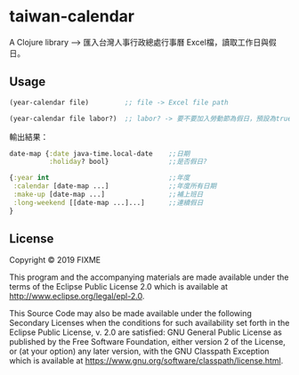 # taiwan-calendar

A Clojure library --> 匯入台灣人事行政總處行事曆 Excel檔，讀取工作日與假日。

## Usage

```clojure
(year-calendar file)         ;; file -> Excel file path

(year-calendar file labor?)  ;; labor? -> 要不要加入勞動節為假日，預設為true
```

輸出結果：

```clojure
date-map {:date java-time.local-date	;;日期
          :holiday? bool}               ;;是否假日?

{:year int                              ;;年度
 :calendar [date-map ...]               ;;年度所有日期
 :make-up [date-map ...]                ;;補上班日
 :long-weekend [[date-map ...]...]      ;;連續假日
}
```



## License

Copyright © 2019 FIXME

This program and the accompanying materials are made available under the
terms of the Eclipse Public License 2.0 which is available at
http://www.eclipse.org/legal/epl-2.0.

This Source Code may also be made available under the following Secondary
Licenses when the conditions for such availability set forth in the Eclipse
Public License, v. 2.0 are satisfied: GNU General Public License as published by
the Free Software Foundation, either version 2 of the License, or (at your
option) any later version, with the GNU Classpath Exception which is available
at https://www.gnu.org/software/classpath/license.html.

